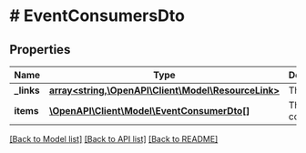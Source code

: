# # EventConsumersDto

## Properties

Name | Type | Description | Notes
------------ | ------------- | ------------- | -------------
**_links** | [**array<string,\OpenAPI\Client\Model\ResourceLink>**](ResourceLink.md) | The links. |
**items** | [**\OpenAPI\Client\Model\EventConsumerDto[]**](EventConsumerDto.md) | The event consumers. |

[[Back to Model list]](../../README.md#models) [[Back to API list]](../../README.md#endpoints) [[Back to README]](../../README.md)
